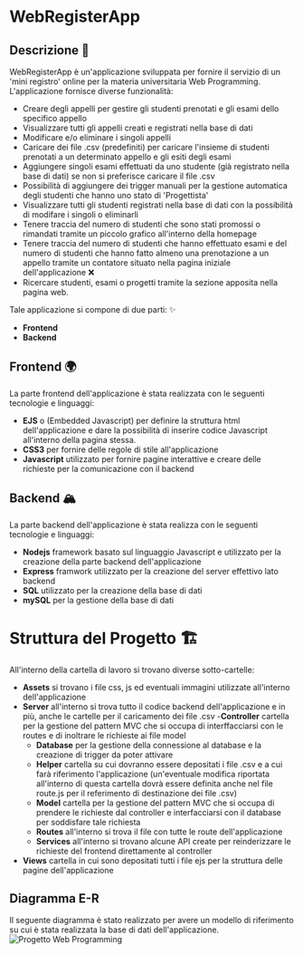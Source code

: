 # WebRegisterApp

## Descrizione 📄
WebRegisterApp è un'applicazione sviluppata per fornire il servizio di un 'mini registro' online per la materia universitaria Web Programming.
L'applicazione fornisce diverse funzionalità:
- Creare degli appelli per gestire gli studenti prenotati e gli esami dello specifico appello
- Visualizzare tutti gli appelli creati e registrati nella base di dati
- Modificare e/o eliminare i singoli appelli 
- Caricare dei file .csv (predefiniti) per caricare l'insieme di studenti prenotati a un determinato appello e gli esiti degli esami
- Aggiungere singoli esami effettuati da uno studente (già registrato nella base di dati) se non si preferisce caricare il file .csv
- Possibilità di aggiungere dei trigger manuali per la gestione automatica degli studenti che hanno uno stato di 'Progettista'
- Visualizzare tutti gli studenti registrati nella base di dati con la possibilità di modifare i singoli o eliminarli
- Tenere traccia del numero di studenti che sono stati promossi o rimandati tramite un piccolo grafico all'interno della homepage
- Tenere traccia del numero di studenti che hanno effettuato esami e del numero di studenti che hanno fatto almeno una prenotazione a un appello tramite un contatore situato nella pagina iniziale dell'applicazione ❌
- Ricercare studenti, esami o progetti tramite la sezione apposita nella pagina web. 

Tale applicazione si compone di due parti: ✨
- **Frontend** 
- **Backend**

## Frontend 🌍
La parte frontend dell'applicazione è stata realizzata con le seguenti tecnologie e linguaggi:
- **EJS** o (Embedded Javascript) per definire la struttura html dell'applicazione e dare la possibilità di inserire codice Javascript all'interno della pagina stessa.
- **CSS3** per fornire delle regole di stile all'applicazione 
- **Javascript** utilizzato per fornire pagine interattive e creare delle richieste per la comunicazione con il backend

## Backend 🏔
La parte backend dell'applicazione è stata realizza con le seguenti tecnologie e linguaggi:
- **Nodejs** framework basato sul linguaggio Javascript e utilizzato per la creazione della parte backend dell'applicazione
- **Express** framwork utilizzato per la creazione del server effettivo lato backend
- **SQL** utilizzato per la creazione della base di dati 
- **mySQL** per la gestione della base di dati

# Struttura del Progetto 🏗
All'interno della cartella di lavoro si trovano diverse sotto-cartelle:
- **Assets** si trovano i file css, js ed eventuali immagini utilizzate all'interno dell'applicazione
- **Server** all'interno si trova tutto il codice backend dell'applicazione e in più, anche le cartelle per il caricamento dei file .csv
    -**Controller** cartella per la gestione del pattern MVC che si occupa di interffacciarsi con le routes e di inoltrare le richieste ai file model
    - **Database** per la gestione della connessione al database e la creazione di trigger da poter attivare
    - **Helper** cartella su cui dovranno essere depositati i file .csv e a cui farà riferimento l'applicazione (un'eventuale modifica riportata all'interno di questa cartella dovrà essere definita anche nel file route.js per il referimento di destinazione dei file .csv)
    - **Model** cartella per la gestione del pattern MVC che si occupa di prendere le richieste dal controller e interfacciarsi con il database per soddisfare tale richiesta
    - **Routes** all'interno si trova il file con tutte le route dell'applicazione
    - **Services** all'interno si trovano alcune API create per reinderizzare le richieste del frontend direttamente al controller 
 - **Views** cartella in cui sono depositati tutti i file ejs per la struttura delle pagine dell'applicazione 
 
## Diagramma E-R
Il seguente diagramma è stato realizzato per avere un modello di riferimento su cui è stata realizzata la base di dati dell'applicazione.
![Progetto Web Programming](https://user-images.githubusercontent.com/83754920/186418974-e49ba21c-45ae-4bd0-965e-9fc5f610a467.jpg)
